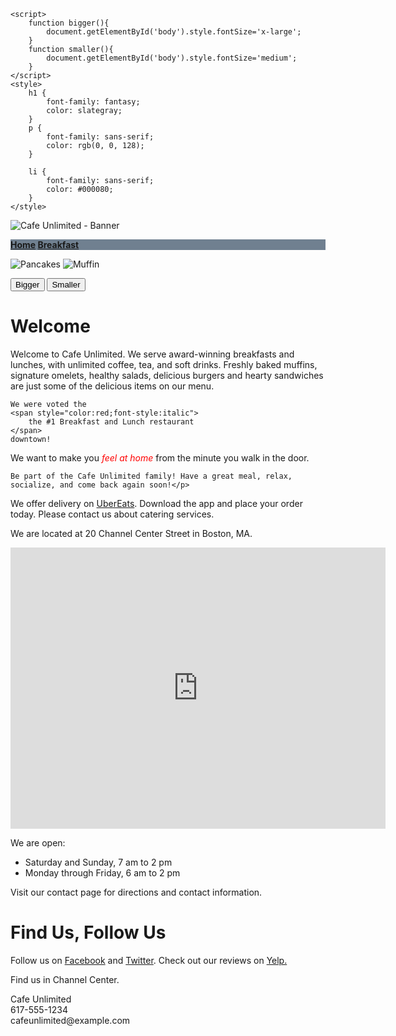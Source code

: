 <html>
<head>
    <title>Cafe Unlimited - Home</title>

    <script>
        function bigger(){
            document.getElementById('body').style.fontSize='x-large';
        }
        function smaller(){
            document.getElementById('body').style.fontSize='medium';
        }
    </script>
    <style>
        h1 {
            font-family: fantasy;
            color: slategray;
        }
        p {
            font-family: sans-serif;
            color: rgb(0, 0, 128);
        }

        li {
            font-family: sans-serif;
            color: #000080;
        }
    </style>

</head>
<body id="body" style="background-image:url(images/background.png)">

<!-- Banner -->
<p>
    <img src="images/banner.png" alt="Cafe Unlimited - Banner">
</p>

<!-- Navigation links -->
<p style="background:slategray;font-weight: bolder;">
    <a href="index.html">Home</a>
    <a href="breakfast.html">Breakfast</a>
</p>

<!-- Breakfast photos -->
<p>
    <img src="images/pancakes.jpg" alt="Pancakes">
    <img src="images/muffin.jpg" alt="Muffin" >
</p>

<!--Javascript -->
<button type="button" onclick="bigger()">Bigger</button>
<button type="button" onclick="smaller()">Smaller</button>

<h1>Welcome</h1>
<p>Welcome to Cafe Unlimited. We serve award-winning breakfasts and lunches,
    with unlimited coffee, tea, and soft drinks.
    Freshly baked muffins, signature omelets, healthy salads, delicious burgers
    and hearty sandwiches are just some of the delicious items on our menu.

    We were voted the
    <span style="color:red;font-style:italic">
        the #1 Breakfast and Lunch restaurant
    </span>
    downtown!
</p>
<p>We want to make you
    <span style="color:red;font-style:italic">feel at home</span>
    from the minute you walk in the door.

    Be part of the Cafe Unlimited family! Have a great meal, relax, socialize, and come back again soon!</p>
<p>We offer delivery on <a href="http://ubereats.com" target="_blank">UberEats</a>. Download the app and place your order today. Please contact us about catering services.</p>

<p>We are located at 20 Channel Center Street in Boston, MA.</p>
<iframe src="https://www.google.com/maps/embed?pb=!1m18!1m12!1m3!1d2948.8366673124624!2d-71.05369318489703!3d42.346005543982265!2m3!1f0!2f0!3f0!3m2!1i1024!2i768!4f13.1!3m3!1m2!1s0x89e37a7de82a1251%3A0xb79b53cf96e26c94!2s20+Channel+Center+St%2C+Boston%2C+MA+02210!5e0!3m2!1sen!2sus!4v1543445329233" width="600" height="450" frameborder="0" style="border:0" allowfullscreen></iframe>
<p>    We are open:</p>

<ul>
    <li>Saturday and Sunday, 7 am to 2 pm</li>
    <li>Monday through Friday, 6 am to 2 pm</li>
</ul>
<p>Visit our contact page for directions and contact information.</p>
<h1>Find Us, Follow Us</h1>
<p>Follow us on <a href="http://facebook.com" target="_blank">Facebook</a> and
    <a href="http://twitter.com" target="_blank">Twitter</a>.
    Check out our reviews on <a href="http://yelp.com" target="_blank">Yelp.</a>
</p>
<p>Find us in Channel Center.</p>
<p>Cafe Unlimited<br>
617-555-1234<br>
    cafeunlimited@example.com</p>
</body>
</html>
